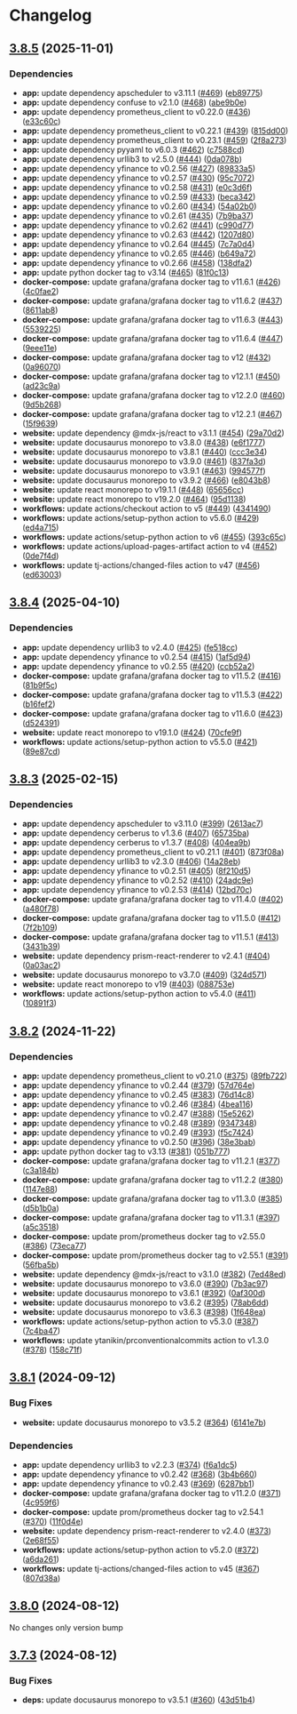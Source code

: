# Changelog

## [3.8.5](https://github.com/pbrissaud/suivi-bourse/compare/v3.8.4...v3.8.5) (2025-11-01)


### Dependencies

* **app:** update dependency apscheduler to v3.11.1 ([#469](https://github.com/pbrissaud/suivi-bourse/issues/469)) ([eb89775](https://github.com/pbrissaud/suivi-bourse/commit/eb8977592eeef36afb5e7d6dc00d94694ad9cc76))
* **app:** update dependency confuse to v2.1.0 ([#468](https://github.com/pbrissaud/suivi-bourse/issues/468)) ([abe9b0e](https://github.com/pbrissaud/suivi-bourse/commit/abe9b0ec940a4bebdb1e24eb132ed1ba4b771dd3))
* **app:** update dependency prometheus_client to v0.22.0 ([#436](https://github.com/pbrissaud/suivi-bourse/issues/436)) ([e33c60c](https://github.com/pbrissaud/suivi-bourse/commit/e33c60c5983eff4d66217fb51617630a9f495c1c))
* **app:** update dependency prometheus_client to v0.22.1 ([#439](https://github.com/pbrissaud/suivi-bourse/issues/439)) ([815dd00](https://github.com/pbrissaud/suivi-bourse/commit/815dd0000546230cd952a1eef9411fd8887e4147))
* **app:** update dependency prometheus_client to v0.23.1 ([#459](https://github.com/pbrissaud/suivi-bourse/issues/459)) ([2f8a273](https://github.com/pbrissaud/suivi-bourse/commit/2f8a273302406b39675f9598a00bb39f39cdc003))
* **app:** update dependency pyyaml to v6.0.3 ([#462](https://github.com/pbrissaud/suivi-bourse/issues/462)) ([c7588cd](https://github.com/pbrissaud/suivi-bourse/commit/c7588cd1bb8296e77363625ba45bb94d436359bf))
* **app:** update dependency urllib3 to v2.5.0 ([#444](https://github.com/pbrissaud/suivi-bourse/issues/444)) ([0da078b](https://github.com/pbrissaud/suivi-bourse/commit/0da078be76d9c26ec6ff81ca7a2052ad254e56ba))
* **app:** update dependency yfinance to v0.2.56 ([#427](https://github.com/pbrissaud/suivi-bourse/issues/427)) ([89833a5](https://github.com/pbrissaud/suivi-bourse/commit/89833a58f4d1ee911a594e5ffb787708bd6f1c43))
* **app:** update dependency yfinance to v0.2.57 ([#430](https://github.com/pbrissaud/suivi-bourse/issues/430)) ([95c7072](https://github.com/pbrissaud/suivi-bourse/commit/95c707265a644b6fcec415faea4c91ac17ee974a))
* **app:** update dependency yfinance to v0.2.58 ([#431](https://github.com/pbrissaud/suivi-bourse/issues/431)) ([e0c3d6f](https://github.com/pbrissaud/suivi-bourse/commit/e0c3d6f1f244b5a212ff59219b50901556d36ab6))
* **app:** update dependency yfinance to v0.2.59 ([#433](https://github.com/pbrissaud/suivi-bourse/issues/433)) ([beca342](https://github.com/pbrissaud/suivi-bourse/commit/beca34211bf60d260968a746c8138e203e98d2ae))
* **app:** update dependency yfinance to v0.2.60 ([#434](https://github.com/pbrissaud/suivi-bourse/issues/434)) ([54a02b0](https://github.com/pbrissaud/suivi-bourse/commit/54a02b0684cfcb123b9b0eba58eb8627689e5168))
* **app:** update dependency yfinance to v0.2.61 ([#435](https://github.com/pbrissaud/suivi-bourse/issues/435)) ([7b9ba37](https://github.com/pbrissaud/suivi-bourse/commit/7b9ba376334f0505f3b9d2ff6b4ee455ca515f80))
* **app:** update dependency yfinance to v0.2.62 ([#441](https://github.com/pbrissaud/suivi-bourse/issues/441)) ([c990d77](https://github.com/pbrissaud/suivi-bourse/commit/c990d77b64b3694e866d695fc1e743e65dab1d36))
* **app:** update dependency yfinance to v0.2.63 ([#442](https://github.com/pbrissaud/suivi-bourse/issues/442)) ([1207d80](https://github.com/pbrissaud/suivi-bourse/commit/1207d80acf4487853b621350becfcc062e7e5823))
* **app:** update dependency yfinance to v0.2.64 ([#445](https://github.com/pbrissaud/suivi-bourse/issues/445)) ([7c7a0d4](https://github.com/pbrissaud/suivi-bourse/commit/7c7a0d477b7a6c9e43b6eadaf0a07efcc5d356b6))
* **app:** update dependency yfinance to v0.2.65 ([#446](https://github.com/pbrissaud/suivi-bourse/issues/446)) ([b649a72](https://github.com/pbrissaud/suivi-bourse/commit/b649a722a924b79ae38f33421bd014b0598c6fa1))
* **app:** update dependency yfinance to v0.2.66 ([#458](https://github.com/pbrissaud/suivi-bourse/issues/458)) ([138dfa2](https://github.com/pbrissaud/suivi-bourse/commit/138dfa2fa8ec49be41a8c46299e7bf1fb2f69735))
* **app:** update python docker tag to v3.14 ([#465](https://github.com/pbrissaud/suivi-bourse/issues/465)) ([81f0c13](https://github.com/pbrissaud/suivi-bourse/commit/81f0c13dde67d7ff79826f0dba9949ad0b04f1cb))
* **docker-compose:** update grafana/grafana docker tag to v11.6.1 ([#426](https://github.com/pbrissaud/suivi-bourse/issues/426)) ([4c0fae2](https://github.com/pbrissaud/suivi-bourse/commit/4c0fae2a46ee8c13daa488595c9a598981c99ba4))
* **docker-compose:** update grafana/grafana docker tag to v11.6.2 ([#437](https://github.com/pbrissaud/suivi-bourse/issues/437)) ([8611ab8](https://github.com/pbrissaud/suivi-bourse/commit/8611ab8759899ca0ea8766cd64e6bd227433bb74))
* **docker-compose:** update grafana/grafana docker tag to v11.6.3 ([#443](https://github.com/pbrissaud/suivi-bourse/issues/443)) ([5539225](https://github.com/pbrissaud/suivi-bourse/commit/5539225ec3db743dc2aef6e59a05fc5a7df0540a))
* **docker-compose:** update grafana/grafana docker tag to v11.6.4 ([#447](https://github.com/pbrissaud/suivi-bourse/issues/447)) ([9eee11e](https://github.com/pbrissaud/suivi-bourse/commit/9eee11e84fa867dc0433a45a80613d76cf311c56))
* **docker-compose:** update grafana/grafana docker tag to v12 ([#432](https://github.com/pbrissaud/suivi-bourse/issues/432)) ([0a96070](https://github.com/pbrissaud/suivi-bourse/commit/0a9607093c9d3a7b2371a677d5933ec3f1e7441e))
* **docker-compose:** update grafana/grafana docker tag to v12.1.1 ([#450](https://github.com/pbrissaud/suivi-bourse/issues/450)) ([ad23c9a](https://github.com/pbrissaud/suivi-bourse/commit/ad23c9a63e5156912c7ed23523c77899565cc4ba))
* **docker-compose:** update grafana/grafana docker tag to v12.2.0 ([#460](https://github.com/pbrissaud/suivi-bourse/issues/460)) ([9d5b268](https://github.com/pbrissaud/suivi-bourse/commit/9d5b26898264d96e7164a586cde0c52d277e1c57))
* **docker-compose:** update grafana/grafana docker tag to v12.2.1 ([#467](https://github.com/pbrissaud/suivi-bourse/issues/467)) ([15f9639](https://github.com/pbrissaud/suivi-bourse/commit/15f9639a4a1598015743a6921fb222c01556e96b))
* **website:** update dependency @mdx-js/react to v3.1.1 ([#454](https://github.com/pbrissaud/suivi-bourse/issues/454)) ([29a70d2](https://github.com/pbrissaud/suivi-bourse/commit/29a70d28f13722a09f57ec31b5898d9449350826))
* **website:** update docusaurus monorepo to v3.8.0 ([#438](https://github.com/pbrissaud/suivi-bourse/issues/438)) ([e6f1777](https://github.com/pbrissaud/suivi-bourse/commit/e6f177780597a32a0584064301fdec982783cb56))
* **website:** update docusaurus monorepo to v3.8.1 ([#440](https://github.com/pbrissaud/suivi-bourse/issues/440)) ([ccc3e34](https://github.com/pbrissaud/suivi-bourse/commit/ccc3e34305a08dcab6da0fb97b5d09d92e6e2ff9))
* **website:** update docusaurus monorepo to v3.9.0 ([#461](https://github.com/pbrissaud/suivi-bourse/issues/461)) ([837fa3d](https://github.com/pbrissaud/suivi-bourse/commit/837fa3d637ea44ad7e47cff4838a9370a2c62bf6))
* **website:** update docusaurus monorepo to v3.9.1 ([#463](https://github.com/pbrissaud/suivi-bourse/issues/463)) ([994577f](https://github.com/pbrissaud/suivi-bourse/commit/994577f4ff84f021f614ea4f7a30981073c5ef87))
* **website:** update docusaurus monorepo to v3.9.2 ([#466](https://github.com/pbrissaud/suivi-bourse/issues/466)) ([e8043b8](https://github.com/pbrissaud/suivi-bourse/commit/e8043b80c2e71aa5caa9760b5346dbc38ca8b6c5))
* **website:** update react monorepo to v19.1.1 ([#448](https://github.com/pbrissaud/suivi-bourse/issues/448)) ([65656cc](https://github.com/pbrissaud/suivi-bourse/commit/65656cc8fb9e604d8d33bd1cbb26c911dadfda97))
* **website:** update react monorepo to v19.2.0 ([#464](https://github.com/pbrissaud/suivi-bourse/issues/464)) ([95d1138](https://github.com/pbrissaud/suivi-bourse/commit/95d11383ff3bb65641d299b35b2f7c3607399320))
* **workflows:** update actions/checkout action to v5 ([#449](https://github.com/pbrissaud/suivi-bourse/issues/449)) ([4341490](https://github.com/pbrissaud/suivi-bourse/commit/4341490b542b8b0f4145e7b6fdbecf4ffc9ea1a7))
* **workflows:** update actions/setup-python action to v5.6.0 ([#429](https://github.com/pbrissaud/suivi-bourse/issues/429)) ([ed4a715](https://github.com/pbrissaud/suivi-bourse/commit/ed4a715202f241f1460c7f138415657c084123da))
* **workflows:** update actions/setup-python action to v6 ([#455](https://github.com/pbrissaud/suivi-bourse/issues/455)) ([393c65c](https://github.com/pbrissaud/suivi-bourse/commit/393c65ca88483edd50b48726ca8b6dbd91252d3b))
* **workflows:** update actions/upload-pages-artifact action to v4 ([#452](https://github.com/pbrissaud/suivi-bourse/issues/452)) ([0de7f4d](https://github.com/pbrissaud/suivi-bourse/commit/0de7f4d026426e5d7afdeca6d5f254cd023f27ed))
* **workflows:** update tj-actions/changed-files action to v47 ([#456](https://github.com/pbrissaud/suivi-bourse/issues/456)) ([ed63003](https://github.com/pbrissaud/suivi-bourse/commit/ed630033c4609575ab519f2399a373760ee70ace))

## [3.8.4](https://github.com/pbrissaud/suivi-bourse/compare/v3.8.3...v3.8.4) (2025-04-10)


### Dependencies

* **app:** update dependency urllib3 to v2.4.0 ([#425](https://github.com/pbrissaud/suivi-bourse/issues/425)) ([fe518cc](https://github.com/pbrissaud/suivi-bourse/commit/fe518cc350f3e4f128234634261b34143cf41c91))
* **app:** update dependency yfinance to v0.2.54 ([#415](https://github.com/pbrissaud/suivi-bourse/issues/415)) ([1af5d94](https://github.com/pbrissaud/suivi-bourse/commit/1af5d945ec5710c9b7309d00e5925703fe643fd4))
* **app:** update dependency yfinance to v0.2.55 ([#420](https://github.com/pbrissaud/suivi-bourse/issues/420)) ([ccb52a2](https://github.com/pbrissaud/suivi-bourse/commit/ccb52a2244a3accfb669f811d27ac77ca9ccfe7e))
* **docker-compose:** update grafana/grafana docker tag to v11.5.2 ([#416](https://github.com/pbrissaud/suivi-bourse/issues/416)) ([81b9f5c](https://github.com/pbrissaud/suivi-bourse/commit/81b9f5c3f036600e135a5e12b012197a6ed527da))
* **docker-compose:** update grafana/grafana docker tag to v11.5.3 ([#422](https://github.com/pbrissaud/suivi-bourse/issues/422)) ([b16fef2](https://github.com/pbrissaud/suivi-bourse/commit/b16fef20deb2a9205b1b651f371d40dc55d69e6e))
* **docker-compose:** update grafana/grafana docker tag to v11.6.0 ([#423](https://github.com/pbrissaud/suivi-bourse/issues/423)) ([d524391](https://github.com/pbrissaud/suivi-bourse/commit/d524391778dd8ae47f6b1c56a4edd4dc7e76064b))
* **website:** update react monorepo to v19.1.0 ([#424](https://github.com/pbrissaud/suivi-bourse/issues/424)) ([70cfe9f](https://github.com/pbrissaud/suivi-bourse/commit/70cfe9fb3af75337127069671dec5a8d69fca33c))
* **workflows:** update actions/setup-python action to v5.5.0 ([#421](https://github.com/pbrissaud/suivi-bourse/issues/421)) ([89e87cd](https://github.com/pbrissaud/suivi-bourse/commit/89e87cd24143317d827bf36574b2fa65864a6c4c))

## [3.8.3](https://github.com/pbrissaud/suivi-bourse/compare/v3.8.2...v3.8.3) (2025-02-15)


### Dependencies

* **app:** update dependency apscheduler to v3.11.0 ([#399](https://github.com/pbrissaud/suivi-bourse/issues/399)) ([2613ac7](https://github.com/pbrissaud/suivi-bourse/commit/2613ac74678d467de909891d444e4a2c13b8861d))
* **app:** update dependency cerberus to v1.3.6 ([#407](https://github.com/pbrissaud/suivi-bourse/issues/407)) ([65735ba](https://github.com/pbrissaud/suivi-bourse/commit/65735ba89f12e09622cd9d79d18ba597c52cea2e))
* **app:** update dependency cerberus to v1.3.7 ([#408](https://github.com/pbrissaud/suivi-bourse/issues/408)) ([404ea9b](https://github.com/pbrissaud/suivi-bourse/commit/404ea9b1e9814fc4443217b4c3895301cbb2dcc9))
* **app:** update dependency prometheus_client to v0.21.1 ([#401](https://github.com/pbrissaud/suivi-bourse/issues/401)) ([873f08a](https://github.com/pbrissaud/suivi-bourse/commit/873f08a1c887dcff15b9f5a9b8cf6a4eac3aa011))
* **app:** update dependency urllib3 to v2.3.0 ([#406](https://github.com/pbrissaud/suivi-bourse/issues/406)) ([14a28eb](https://github.com/pbrissaud/suivi-bourse/commit/14a28eb424654315acaf2554bc92714dfe11c10b))
* **app:** update dependency yfinance to v0.2.51 ([#405](https://github.com/pbrissaud/suivi-bourse/issues/405)) ([8f210d5](https://github.com/pbrissaud/suivi-bourse/commit/8f210d5dc98c1995badae5d35377c49109278ac0))
* **app:** update dependency yfinance to v0.2.52 ([#410](https://github.com/pbrissaud/suivi-bourse/issues/410)) ([24adc9e](https://github.com/pbrissaud/suivi-bourse/commit/24adc9e976957b69fbdadac7abdb93fdd3357da0))
* **app:** update dependency yfinance to v0.2.53 ([#414](https://github.com/pbrissaud/suivi-bourse/issues/414)) ([12bd70c](https://github.com/pbrissaud/suivi-bourse/commit/12bd70c418a0f19e6831d6f0112c9973c057303b))
* **docker-compose:** update grafana/grafana docker tag to v11.4.0 ([#402](https://github.com/pbrissaud/suivi-bourse/issues/402)) ([a480f78](https://github.com/pbrissaud/suivi-bourse/commit/a480f78f09f9792b76e5c7e685f6e563bc41e136))
* **docker-compose:** update grafana/grafana docker tag to v11.5.0 ([#412](https://github.com/pbrissaud/suivi-bourse/issues/412)) ([7f2b109](https://github.com/pbrissaud/suivi-bourse/commit/7f2b109df436c427c39fe7de72878bb70362c17e))
* **docker-compose:** update grafana/grafana docker tag to v11.5.1 ([#413](https://github.com/pbrissaud/suivi-bourse/issues/413)) ([3431b39](https://github.com/pbrissaud/suivi-bourse/commit/3431b3995b4b7ca84828218ccf5926456c9a52df))
* **website:** update dependency prism-react-renderer to v2.4.1 ([#404](https://github.com/pbrissaud/suivi-bourse/issues/404)) ([0a03ac2](https://github.com/pbrissaud/suivi-bourse/commit/0a03ac2d3c57223f55081fa99b1dab8dd2e53f63))
* **website:** update docusaurus monorepo to v3.7.0 ([#409](https://github.com/pbrissaud/suivi-bourse/issues/409)) ([324d571](https://github.com/pbrissaud/suivi-bourse/commit/324d571756bc8548d424df10e32ae0b747609423))
* **website:** update react monorepo to v19 ([#403](https://github.com/pbrissaud/suivi-bourse/issues/403)) ([088753e](https://github.com/pbrissaud/suivi-bourse/commit/088753ef83ef133d83046754f3e45be7915b0319))
* **workflows:** update actions/setup-python action to v5.4.0 ([#411](https://github.com/pbrissaud/suivi-bourse/issues/411)) ([10891f3](https://github.com/pbrissaud/suivi-bourse/commit/10891f3a2ab16455c8da61cd07d72a34bd79b896))

## [3.8.2](https://github.com/pbrissaud/suivi-bourse/compare/v3.8.1...v3.8.2) (2024-11-22)


### Dependencies

* **app:** update dependency prometheus_client to v0.21.0 ([#375](https://github.com/pbrissaud/suivi-bourse/issues/375)) ([89fb722](https://github.com/pbrissaud/suivi-bourse/commit/89fb72261c52dfd3c1cb30b1ced0a6bdd9ec72f2))
* **app:** update dependency yfinance to v0.2.44 ([#379](https://github.com/pbrissaud/suivi-bourse/issues/379)) ([57d764e](https://github.com/pbrissaud/suivi-bourse/commit/57d764e8039db2234e1544f37176eb9128f9d697))
* **app:** update dependency yfinance to v0.2.45 ([#383](https://github.com/pbrissaud/suivi-bourse/issues/383)) ([76d14c8](https://github.com/pbrissaud/suivi-bourse/commit/76d14c8220fbfbd27be17b2152a1836af139c647))
* **app:** update dependency yfinance to v0.2.46 ([#384](https://github.com/pbrissaud/suivi-bourse/issues/384)) ([4bea116](https://github.com/pbrissaud/suivi-bourse/commit/4bea116bc33a730e11c17ebe69817a1d8cefd042))
* **app:** update dependency yfinance to v0.2.47 ([#388](https://github.com/pbrissaud/suivi-bourse/issues/388)) ([15e5262](https://github.com/pbrissaud/suivi-bourse/commit/15e5262c1d0f05848a20303eb5ea2ad617553e79))
* **app:** update dependency yfinance to v0.2.48 ([#389](https://github.com/pbrissaud/suivi-bourse/issues/389)) ([9347348](https://github.com/pbrissaud/suivi-bourse/commit/93473486e52a7fccc2b6ce4afe8460f2383f022b))
* **app:** update dependency yfinance to v0.2.49 ([#393](https://github.com/pbrissaud/suivi-bourse/issues/393)) ([f5c7424](https://github.com/pbrissaud/suivi-bourse/commit/f5c742492912bc0502d51dd6ed8186b0fb5c5d68))
* **app:** update dependency yfinance to v0.2.50 ([#396](https://github.com/pbrissaud/suivi-bourse/issues/396)) ([38e3bab](https://github.com/pbrissaud/suivi-bourse/commit/38e3bab22332213aaa60239c008678c6b9ea3872))
* **app:** update python docker tag to v3.13 ([#381](https://github.com/pbrissaud/suivi-bourse/issues/381)) ([051b777](https://github.com/pbrissaud/suivi-bourse/commit/051b77758444df2805337348fdffee154ef1e671))
* **docker-compose:** update grafana/grafana docker tag to v11.2.1 ([#377](https://github.com/pbrissaud/suivi-bourse/issues/377)) ([c3a184b](https://github.com/pbrissaud/suivi-bourse/commit/c3a184bb815d4aab242362345f7161533f8688e0))
* **docker-compose:** update grafana/grafana docker tag to v11.2.2 ([#380](https://github.com/pbrissaud/suivi-bourse/issues/380)) ([1147e88](https://github.com/pbrissaud/suivi-bourse/commit/1147e888069cf436a4d8fdc6ddf834e9d1ad722d))
* **docker-compose:** update grafana/grafana docker tag to v11.3.0 ([#385](https://github.com/pbrissaud/suivi-bourse/issues/385)) ([d5b1b0a](https://github.com/pbrissaud/suivi-bourse/commit/d5b1b0a238275ee8925875a6dec9f63826050f62))
* **docker-compose:** update grafana/grafana docker tag to v11.3.1 ([#397](https://github.com/pbrissaud/suivi-bourse/issues/397)) ([a5c3518](https://github.com/pbrissaud/suivi-bourse/commit/a5c3518a4f5dac44dc6c7595bcf9856b8f17759f))
* **docker-compose:** update prom/prometheus docker tag to v2.55.0 ([#386](https://github.com/pbrissaud/suivi-bourse/issues/386)) ([73eca77](https://github.com/pbrissaud/suivi-bourse/commit/73eca771796b96b89572bb36900afcb01e333994))
* **docker-compose:** update prom/prometheus docker tag to v2.55.1 ([#391](https://github.com/pbrissaud/suivi-bourse/issues/391)) ([56fba5b](https://github.com/pbrissaud/suivi-bourse/commit/56fba5b8b40d50abe232b9d20ffd9f75aed4ff59))
* **website:** update dependency @mdx-js/react to v3.1.0 ([#382](https://github.com/pbrissaud/suivi-bourse/issues/382)) ([7ed48ed](https://github.com/pbrissaud/suivi-bourse/commit/7ed48ed65bbea51addafed89e3c674159d4922f6))
* **website:** update docusaurus monorepo to v3.6.0 ([#390](https://github.com/pbrissaud/suivi-bourse/issues/390)) ([7b3ac97](https://github.com/pbrissaud/suivi-bourse/commit/7b3ac973b5fcb1f33543c37c334d512672d43223))
* **website:** update docusaurus monorepo to v3.6.1 ([#392](https://github.com/pbrissaud/suivi-bourse/issues/392)) ([0af300d](https://github.com/pbrissaud/suivi-bourse/commit/0af300d550910bcdce24454c645992e6b7a5e8ce))
* **website:** update docusaurus monorepo to v3.6.2 ([#395](https://github.com/pbrissaud/suivi-bourse/issues/395)) ([78ab6dd](https://github.com/pbrissaud/suivi-bourse/commit/78ab6ddfd0450f1596265438acbd21903466f88e))
* **website:** update docusaurus monorepo to v3.6.3 ([#398](https://github.com/pbrissaud/suivi-bourse/issues/398)) ([1f648ea](https://github.com/pbrissaud/suivi-bourse/commit/1f648eae4ff343168e69dbb629456c6159212c3a))
* **workflows:** update actions/setup-python action to v5.3.0 ([#387](https://github.com/pbrissaud/suivi-bourse/issues/387)) ([7c4ba47](https://github.com/pbrissaud/suivi-bourse/commit/7c4ba477c569c25d77ba0e3420e9facad9f7cc32))
* **workflows:** update ytanikin/prconventionalcommits action to v1.3.0 ([#378](https://github.com/pbrissaud/suivi-bourse/issues/378)) ([158c71f](https://github.com/pbrissaud/suivi-bourse/commit/158c71ff3fa757aa1629285b0e199207d9f962a1))

## [3.8.1](https://github.com/pbrissaud/suivi-bourse/compare/v3.8.0...v3.8.1) (2024-09-12)


### Bug Fixes

* **website:** update docusaurus monorepo to v3.5.2 ([#364](https://github.com/pbrissaud/suivi-bourse/issues/364)) ([6141e7b](https://github.com/pbrissaud/suivi-bourse/commit/6141e7b04e795854d60c075af7a468f7164b68ce))


### Dependencies

* **app:** update dependency urllib3 to v2.2.3 ([#374](https://github.com/pbrissaud/suivi-bourse/issues/374)) ([f6a1dc5](https://github.com/pbrissaud/suivi-bourse/commit/f6a1dc5f673abd4a588a5a41b0f27d6a4b67dea4))
* **app:** update dependency yfinance to v0.2.42 ([#368](https://github.com/pbrissaud/suivi-bourse/issues/368)) ([3b4b660](https://github.com/pbrissaud/suivi-bourse/commit/3b4b660b13318af42d089212a18ff41d12817b2c))
* **app:** update dependency yfinance to v0.2.43 ([#369](https://github.com/pbrissaud/suivi-bourse/issues/369)) ([6287bb1](https://github.com/pbrissaud/suivi-bourse/commit/6287bb1889cd12c866fa1a84a0768ce4bc946c21))
* **docker-compose:** update grafana/grafana docker tag to v11.2.0 ([#371](https://github.com/pbrissaud/suivi-bourse/issues/371)) ([4c959f6](https://github.com/pbrissaud/suivi-bourse/commit/4c959f6e4a5aa5f75335c0f9b9458fcaa06e1778))
* **docker-compose:** update prom/prometheus docker tag to v2.54.1 ([#370](https://github.com/pbrissaud/suivi-bourse/issues/370)) ([11f0d4e](https://github.com/pbrissaud/suivi-bourse/commit/11f0d4e3245346ae09c63f0b042f57c740755b70))
* **website:** update dependency prism-react-renderer to v2.4.0 ([#373](https://github.com/pbrissaud/suivi-bourse/issues/373)) ([2e68f55](https://github.com/pbrissaud/suivi-bourse/commit/2e68f559579bcb075874e3c22626e7c5b378a5b7))
* **workflows:** update actions/setup-python action to v5.2.0 ([#372](https://github.com/pbrissaud/suivi-bourse/issues/372)) ([a6da261](https://github.com/pbrissaud/suivi-bourse/commit/a6da2617826f50c1869371db5c11a4e14661f534))
* **workflows:** update tj-actions/changed-files action to v45 ([#367](https://github.com/pbrissaud/suivi-bourse/issues/367)) ([807d38a](https://github.com/pbrissaud/suivi-bourse/commit/807d38aa2b334ce8954ca525af1c89200ae791de))

## [3.8.0](https://github.com/pbrissaud/suivi-bourse/compare/v3.7.3...v3.8.0) (2024-08-12)

No changes only version bump

## [3.7.3](https://github.com/pbrissaud/suivi-bourse/compare/v3.7.2...v3.7.3) (2024-08-12)


### Bug Fixes

* **deps:** update docusaurus monorepo to v3.5.1 ([#360](https://github.com/pbrissaud/suivi-bourse/issues/360)) ([43d51b4](https://github.com/pbrissaud/suivi-bourse/commit/43d51b400906303eec51e3faa7760d42dc5e9cf5))
